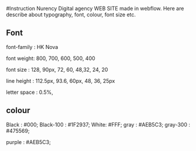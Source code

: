 #Instruction
Nurency Digital agency WEB SITE made in webflow. Here are describe about typography, font, colour, font size etc.

## Font 

font-family : HK Nova

font weight: 800, 700, 600, 500, 400

font size : 128, 90px, 72, 60, 48,32, 24, 20

line height : 112.5px, 93.6, 60px, 48, 36, 25px

letter space : 0.5%, 

## colour

Black : #000;
Black-100 : #1F2937;
White:  #FFF;
gray :  #AEB5C3;
gray-300 : #475569;

purple : #AEB5C3;
